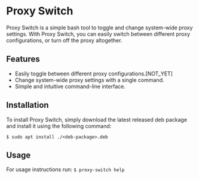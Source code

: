 # Proxy Switch

Proxy Switch is a simple bash tool to toggle and change system-wide proxy settings. With Proxy Switch, you can easily switch between different proxy configurations, or turn off the proxy altogether.

## Features

- Easily toggle between different proxy configurations.[NOT_YET]
- Change system-wide proxy settings with a single command.
- Simple and intuitive command-line interface.

## Installation

To install Proxy Switch, simply download the latest released deb package and install it using the following command:

```
$ sudo apt install ./<deb-package>.deb
```

## Usage

For usage instructions run: `$ proxy-switch help`
